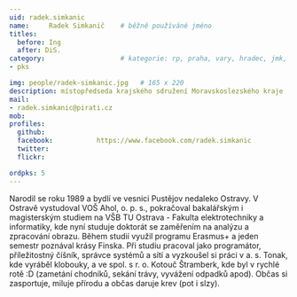 ```yaml
---
uid: radek.simkanic
name:     Radek Simkanič  	# běžně používáné jméno
titles:
  before: Ing
  after: DiS.
category:                 	# kategorie: rp, praha, vary, hradec, jmk, senat
- pks

img: people/radek-simkanic.jpg   # 165 x 220
description: místopředseda krajského sdružení Moravskoslezského kraje           	# kratký popis, max 160 znaků
mail:
- radek.simkanic@pirati.cz
mob:			  
profiles:
  github:                 
  facebook: 		  https://www.facebook.com/radek.simkanic
  twitter: 		  
  flickr: 

ordpks: 5
---
```


Narodil se roku 1989 a bydlí ve vesnici Pustějov nedaleko Ostravy. V Ostravě vystudoval VOŠ Ahol, o. p. s., pokračoval bakalářským i magisterským studiem na VŠB TU Ostrava - Fakulta elektrotechniky a informatiky, kde nyní studuje doktorát se zaměřením na analýzu a zpracování obrazu. Během studií využil programu Erasmus+ a jeden semestr poznával krásy Finska. Při studiu pracoval jako programátor, příležitostný číšník, správce systémů a sítí a vyzkoušel si práci v a. s. Tonak, kde vyráběl klobouky, a ve spol. s r. o. Kotouč Štramberk, kde byl v rychlé rotě :D (zametání chodníků, sekání trávy, vyvážení odpadků apod). Občas si zasportuje, miluje přírodu a občas daruje krev (pot i slzy).


